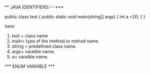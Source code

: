 ** JAVA IDENTIFIERS:---***

public class test
{
    public static void main(string[] args)
    {
        int a =20;
    }
}


here:

1) test = class name
2) main= type of the method or mehod name.
3) string = predefined class name.
4) args= varaible name.
5) a= varaible name.


*** ENUM VARAIBLE ***
